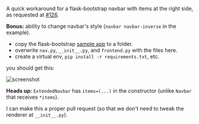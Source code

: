 A quick workaround for a flask-bootstrap navbar with items at the right side,
as requested at [#126](https://github.com/mbr/flask-bootstrap/issues/126).

**Bonus:** ability to change navbar's style
(`navbar navbar-inverse` in the example).

* copy the flask-bootstrap
  [sample app](https://github.com/mbr/flask-bootstrap/tree/master/sample_app)
  to a folder.
* overwrite `nav.py`, `__init__.py`, and `frontend.py` with the files here.
* create a virtual env, `pip install -r requirements.txt`, etc.

you should get this:

![screenshot](https://lut.im/OZaP9b3XJO/hYkBdef9smq2qXO3.png)

**Heads up:** `ExtendedNavbar` has `items=(...)` in the constructor
(unlike `Navbar` that receives `*items`).

I can make this a proper pull request (so that we don't need to tweak the
renderer at `__init__.py`).
